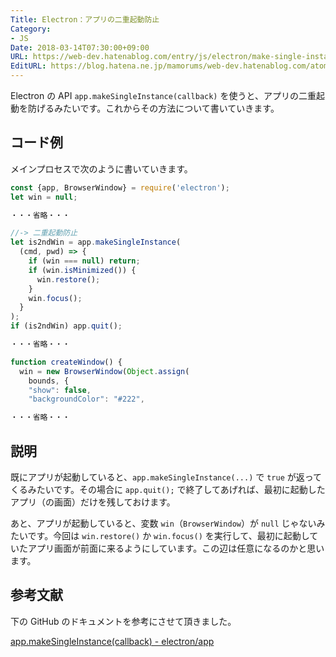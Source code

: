 ```yaml
---
Title: Electron：アプリの二重起動防止
Category:
- JS
Date: 2018-03-14T07:30:00+09:00
URL: https://web-dev.hatenablog.com/entry/js/electron/make-single-instance-app
EditURL: https://blog.hatena.ne.jp/mamorums/web-dev.hatenablog.com/atom/entry/17391345971625180868
---
```


Electron の API `app.makeSingleInstance(callback)` を使うと、アプリの二重起動を防げるみたいです。これからその方法について書いていきます。


## コード例
メインプロセスで次のように書いていきます。

```javascript
const {app, BrowserWindow} = require('electron');
let win = null;

・・・省略・・・

//-> 二重起動防止
let is2ndWin = app.makeSingleInstance(
  (cmd, pwd) => {
    if (win === null) return;
    if (win.isMinimized()) {
      win.restore();
    }
    win.focus();
  }
);
if (is2ndWin) app.quit();

・・・省略・・・

function createWindow() {
  win = new BrowserWindow(Object.assign(
    bounds, {
    "show": false,
    "backgroundColor": "#222", 

・・・省略・・・
```

## 説明
既にアプリが起動していると、`app.makeSingleInstance(...)` で `true` が返ってくるみたいです。その場合に `app.quit();` で終了してあげれば、最初に起動したアプリ（の画面）だけを残しておけます。

あと、アプリが起動していると、変数 `win`（`BrowserWindow`）が `null` じゃないみたいです。今回は `win.restore()` か `win.focus()` を実行して、最初に起動していたアプリ画面が前面に来るようにしています。この辺は任意になるのかと思います。


## 参考文献
下の GitHub のドキュメントを参考にさせて頂きました。

[app.makeSingleInstance(callback) - electron/app](https://github.com/electron/electron/blob/master/docs/api/app.md)
